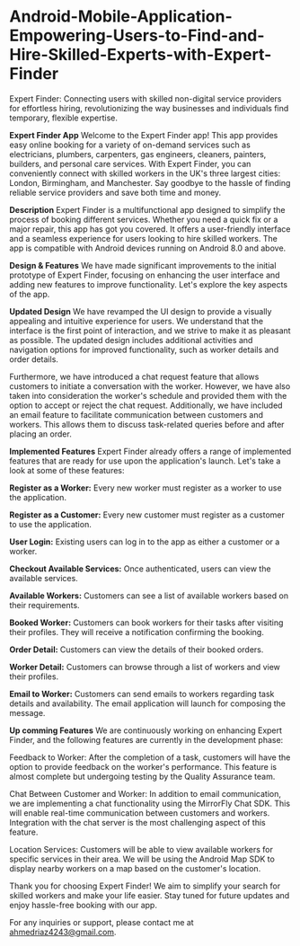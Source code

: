 # Android-Mobile-Application-Empowering-Users-to-Find-and-Hire-Skilled-Experts-with-Expert-Finder
Expert Finder: Connecting users with skilled non-digital service providers for effortless hiring, revolutionizing the way businesses and individuals find temporary, flexible expertise.

**Expert Finder App**
Welcome to the Expert Finder app! This app provides easy online booking for a variety of on-demand services such as electricians, plumbers, carpenters, gas engineers, cleaners, painters, builders, and personal care services. With Expert Finder, you can conveniently connect with skilled workers in the UK's three largest cities: London, Birmingham, and Manchester. Say goodbye to the hassle of finding reliable service providers and save both time and money.

**Description**
Expert Finder is a multifunctional app designed to simplify the process of booking different services. Whether you need a quick fix or a major repair, this app has got you covered. It offers a user-friendly interface and a seamless experience for users looking to hire skilled workers. The app is compatible with Android devices running on Android 8.0 and above.

**Design & Features**
We have made significant improvements to the initial prototype of Expert Finder, focusing on enhancing the user interface and adding new features to improve functionality. Let's explore the key aspects of the app.

**Updated Design**
We have revamped the UI design to provide a visually appealing and intuitive experience for users. We understand that the interface is the first point of interaction, and we strive to make it as pleasant as possible. The updated design includes additional activities and navigation options for improved functionality, such as worker details and order details.

Furthermore, we have introduced a chat request feature that allows customers to initiate a conversation with the worker. However, we have also taken into consideration the worker's schedule and provided them with the option to accept or reject the chat request. Additionally, we have included an email feature to facilitate communication between customers and workers. This allows them to discuss task-related queries before and after placing an order.

**Implemented Features**
Expert Finder already offers a range of implemented features that are ready for use upon the application's launch. Let's take a look at some of these features:

**Register as a Worker:** Every new worker must register as a worker to use the application.

**Register as a Customer:** Every new customer must register as a customer to use the application.

**User Login:** Existing users can log in to the app as either a customer or a worker.

**Checkout Available Services:** Once authenticated, users can view the available services.

**Available Workers:** Customers can see a list of available workers based on their requirements.

**Booked Worker:** Customers can book workers for their tasks after visiting their profiles. They will receive a notification confirming the booking.

**Order Detail:** Customers can view the details of their booked orders.

**Worker Detail:** Customers can browse through a list of workers and view their profiles.

**Email to Worker:** Customers can send emails to workers regarding task details and availability. The email application will launch for composing the message.


**Up comming Features**
We are continuously working on enhancing Expert Finder, and the following features are currently in the development phase:

Feedback to Worker: After the completion of a task, customers will have the option to provide feedback on the worker's performance. This feature is almost complete but undergoing testing by the Quality Assurance team.

Chat Between Customer and Worker: In addition to email communication, we are implementing a chat functionality using the MirrorFly Chat SDK. This will enable real-time communication between customers and workers. Integration with the chat server is the most challenging aspect of this feature.

Location Services: Customers will be able to view available workers for specific services in their area. We will be using the Android Map SDK to display nearby workers on a map based on the customer's location.

Thank you for choosing Expert Finder! We aim to simplify your search for skilled workers and make your life easier. Stay tuned for future updates and enjoy hassle-free booking with our app.

For any inquiries or support, please contact me at ahmedriaz4243@gmail.com.
